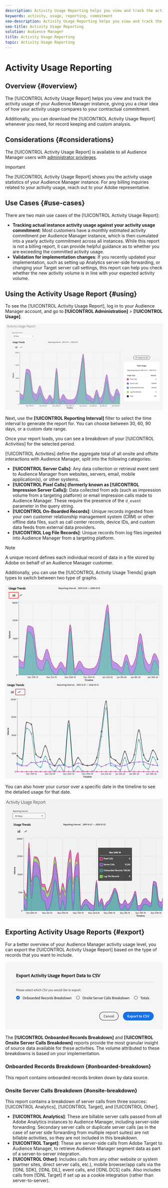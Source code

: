 ```yaml
---
description: Activity Usage Reporting helps you view and track the activity usage for your Audience Manager instance, so you can compare your actual usage to your contractual commitment.
keywords: activity, usage, reporting, commitment
seo-description: Activity Usage Reporting helps you view and track the activity usage for your Audience Manager instance, so you can compare your actual usage to your contractual commitment.
seo-title: Activity Usage Reporting
solution: Audience Manager
title: Activity Usage Reporting
topic: Activity Usage Reporting
---
```


# Activity Usage Reporting

## Overview {#overview}

The [!UICONTROL Activity Usage Report] helps you view and track the activity usage of your Audience Manager instance, giving you a clear idea of how your activity usage compares to your contractual commitment.

Additionally, you can download the [!UICONTROL Activity Usage Report] whenever you need, for record keeping and custom analysis.

## Considerations {#considerations}

The [!UICONTROL Activity Usage Report] is available to all Audience Manager users with [administrator privileges](edit-account-settings.md).

>[!IMPORTANT]
>
>The [!UICONTROL Activity Usage Report] shows you the activity usage statistics of your Audience Manager instance. For any billing inquiries related to your activity usage, reach out to your Adobe representative.

## Use Cases {#use-cases}

There are two main use cases of the [!UICONTROL Activity Usage Report]:

* **Tracking actual instance activity usage against your activity usage commitment**: Most customers have a monthly estimated activity commitment per Audience Manager instance, which is then cumulated into a yearly activity commitment across all instances. While this report is not a billing report, it can provide helpful guidance as to whether you are exceeding the committed activity usage.
* **Validation for implementation changes**: If you recently updated your implementation, such as setting up Analytics server-side forwarding, or changing your Target server call settings, this report can help you check whether the new activity volume is in line with your expected activity volume.

## Using the Activity Usage Report {#using}

To see the [!UICONTROL Activity Usage Report], log in to your Audience Manager account, and go to **[!UICONTROL Administration]** > **[!UICONTROL Usage]**.

![aur-ui](assets/aur-ui.png)

Next, use the **[!UICONTROL Reporting Interval]** filter to select the time interval to generate the report for. You can choose between 30, 60, 90 days, or a custom date range.

Once your report loads, you can see a breakdown of your [!UICONTROL Activities] for the selected period.

[!UICONTROL Activities] define the aggregate total of all onsite and offsite interactions with Audience Manager, split into the following categories:

* **[!UICONTROL Server Calls]**: Any data collection or retrieval event sent to Audience Manager from websites, servers, email, mobile application(s), or other systems.
* **[!UICONTROL Pixel Calls] (formerly known as [!UICONTROL Impression Server Calls])**: Data collected from ads (such as impression volume from a targeting platform) or email impression calls made to Audience Manager. These require the presence of the `d_event` parameter in the query string.
* **[!UICONTROL On-Boarded Records]**: Unique records ingested from your own customer relationship management system (CRM) or other offline data files, such as call center records, device IDs, and custom data feeds from external data providers.
* **[!UICONTROL Log File Records]**: Unique records from log files ingested into Audience Manager from a targeting platform.

>[!NOTE]
>
>A unique record defines each individual record of data in a file stored by Adobe on behalf of an Audience Manager customer.

Additionally, you can use the [!UICONTROL Activity Usage Trends] graph types to switch between two type of graphs.

![aur-ui-graphs](assets/aur-ui-graphs.png)

You can also hover your cursor over a specific date in the timeline to see the detailed usage for that date.

![aur-hover](assets/aur-hover.png)

## Exporting Activity Usage Reports {#export}

For a better overview of your Audience Manager activity usage level, you can export the [!UICONTROL Activity Usage Report] based on the type of records that you want to include.

![aur-export](assets/aur-export.png)

The **[!UICONTROL Onboarded Records Breakdown]** and **[!UICONTROL Onsite Server Calls Breakdown]** reports provide the most granular insight of source data available for these activities. The volume attributed to these breakdowns is based on your implementation.

### Onboarded Records Breakdown {#onboarded-breakdown}

This report contains onboarded records broken down by data source.

### Onsite Server Calls Breakdown {#onsite-breakdown}

This report contains a breakdown of server calls from three sources: [!UICONTROL Analytics], [!UICONTROL Target], and [!UICONTROL Other].

* **[!UICONTROL Analytics]**: These are billable server calls passed from all Adobe Analytics instances to Audience Manager, including server-side forwarding. Secondary server calls or duplicate server calls (as in the case of server side forwarding from multiple report suites) are not billable activities, so they are not included in this breakdown.
* **[!UICONTROL Target]**: These are server-side calls from Adobe Target to Audience Manager, to retrieve Audience Manager segment data as part of a server-to-server integration.
* **[!UICONTROL Other]**: Includes calls from any other website or system (partner sites, direct server calls, etc.), mobile browser/app calls via the [!DNL SDK], [!DNL DIL], event calls, and [!DNL DCS] calls. Also includes calls from [!DNL Target] if set up as a cookie integration (rather than server-to-server).
